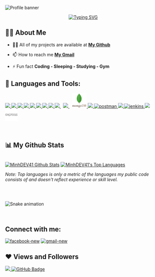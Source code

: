 
![Profile banner](https://i.imgur.com/VNP2tTx.gif)
<p align="center">
<a href="https://git.io/typing-svg"><img src="https://readme-typing-svg.demolab.com?font=Gruppo&duration=2000&pause=1000&color=F7E618&center=true&vCenter=true&random=false&width=435&lines=Hi+%2C+I'm+Minh%F0%9F%91%8B;Welcome+to+my+github+profile.;I'm+32+year+old%F0%9F%91%B1;-+I+like+listening+to+chill+music%EF%B8%8F+%F0%9F%8E%B6;-+Drinking+coffee+and+relaxing+%E2%98%95" alt="Typing SVG" /></a>
</p>

## 🙋‍♂️ About Me

- 👨‍💻 All of my projects are available at **[My Github](https://github.com/minhdev4192)**

- 📫 How to reach me **[My Gmail](https://minhld.dr@gmail.com)**

- ⚡ Fun fact **Coding - Sleeping - Studying - Gym**

## 🚀 Languages and Tools:

<p align="left"> 
    <a href="https://www.java.com" target="_blank"> <img src="https://img.icons8.com/color/48/000000/java-coffee-cup-logo.png"/> </a>
    <a href="https://reactjs.org/" target="_blank"> <img src="https://img.icons8.com/color/48/000000/react-native.png"/> </a>
    <a href="https://spring.io/projects/spring-boot" target="_blank"> <img src="https://img.icons8.com/color/48/000000/spring-logo.png"/> </a> 
    <a href="https://developer.mozilla.org/en-US/docs/Web/JavaScript" target="_blank"> <img src="https://img.icons8.com/color/48/000000/javascript.png"/> </a> 
    <a href="https://www.w3.org/html/" target="_blank"> <img src="https://img.icons8.com/color/48/000000/html-5.png"/> </a> 
    <a href="https://www.w3schools.com/css/" target="_blank"> <img src="https://img.icons8.com/color/48/000000/css3.png"/> </a> 
    <a href="https://getbootstrap.com" target="_blank"> <img src="https://img.icons8.com/color/48/000000/bootstrap.png"/> </a> 
    <a href="https://www.python.org" target="_blank"> <img src="https://img.icons8.com/color/48/000000/python.png"/> </a> 
    <a style="padding-right:8px;" href="https://nodejs.org" target="_blank"> <img src="https://img.icons8.com/color/48/000000/nodejs.png"/> </a> 
    <a style="padding-right:8px;" href="https://www.mysql.com/" target="_blank"> <img src="https://img.icons8.com/fluent/50/000000/mysql-logo.png"/> </a>
    <a href="https://www.mongodb.com/" target="_blank"> <img src="https://raw.githubusercontent.com/devicons/devicon/master/icons/mongodb/mongodb-original-wordmark.svg" alt="mongodb" width="48" height="48"/> </a> 
    <a href="https://firebase.google.com/" target="_blank"> <img src="https://img.icons8.com/color/48/000000/firebase.png"/> </a> 
    <a href="https://postman.com" target="_blank"> <img src="https://www.vectorlogo.zone/logos/getpostman/getpostman-icon.svg" alt="postman" width="45" height="45"/> </a>   
    <a href="https://git-scm.com/" target="_blank"> <img src="https://img.icons8.com/color/48/000000/git.png"/> </a> 
    <a href="https://www.jenkins.io" target="_blank"> <img src="https://www.vectorlogo.zone/logos/jenkins/jenkins-icon.svg" alt="jenkins" width="48" height="48"/> </a> 
    <a href="https://redux.js.org" target="_blank"> <img src="https://img.icons8.com/color/48/000000/redux.png"/> </a>
    <a href="https://expressjs.com" target="_blank"> <img src="https://raw.githubusercontent.com/devicons/devicon/master/icons/express/express-original-wordmark.svg" alt="express" width="40" height="40"/> </a>
</p>

<br/>

## 📊 My Github Stats

  <br/>
    <a href="https://github.com/minhdev4192/github-readme-stats"><img alt="MinhDEV41 Github Stats" src="https://github-readme-stats.vercel.app/api?username=minhdev4192&show_icons=true&count_private=true&theme=react&hide_border=true&bg_color=0D1117" /></a>
  <a href="https://github.com/minhdev4192/github-readme-stats"><img alt="MinhDEV41's Top Languages" src="https://github-readme-stats.vercel.app/api/top-langs/?username=minhdev4192&langs_count=8&count_private=true&layout=compact&theme=react&hide_border=true&bg_color=0D1117" /></a>
  
  <br/>
  
_Note: Top languages is only a metric of the languages my public code consists of and doesn't reflect experience or skill level._

<br/>

<br>

![Snake animation](https://github.com/minhdev4192/MINH-DEV/blob/main/Assets/snake.svg)

<br>

## Connect with me:
<p align="left">

<a href = "https://www.facebook.com/minh.4192?locale=vi_VN"><img width="100" height="100" src="https://img.icons8.com/bubbles/100/facebook-new.png" alt="facebook-new"/></a> <a href = "https://www.minhld.dr@gmail.com"><img width="100" height="100" src="https://img.icons8.com/bubbles/100/gmail-new.png" alt="gmail-new"/></a>

</p>


## ❤ Views and Followers

<a href="https://github.com/minhdev4192/github-profile-views-counter">
    <img src="https://komarev.com/ghpvc/?username=minhdev4192&color=yellow">
</a><a href="https://github.com/minhdev4192?tab=followers"><img src="https://img.shields.io/github/followers/minhdev4192?label=Followers&style=social" alt="GitHub Badge"></a>
